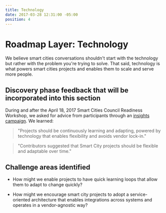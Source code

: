 ```yaml
---
title: Technology
date: 2017-03-28 12:31:00 -05:00
position: 4
---
```


# Roadmap Layer: Technology

We believe smart cities conversations shouldn't start with the technology but rather with the problem you're trying to solve. That said, technology is what powers smart cities projects and enables them to scale and serve more people.

## Discovery phase feedback that will be incorporated into this section

During and after the April 18, 2017 Smart Cities Council Readiness Workshop, we asked for advice from participants through an [insights campaign](http://insights.austintexas.gov/Austin/1001/insights). We learned:

> "Projects should be continuously learning and adapting, powered by technology that enables flexibility and avoids vendor lock-in."

> "Contributors suggested that Smart City projects should be flexible and adaptable over time."

## Challenge areas identified

* How might we enable projects to have quick learning loops that allow them to adapt to change quickly?

* How might we encourage smart city projects to adopt a service-oriented architecture that enables integrations across systems and operates in a vendor-agnostic way?